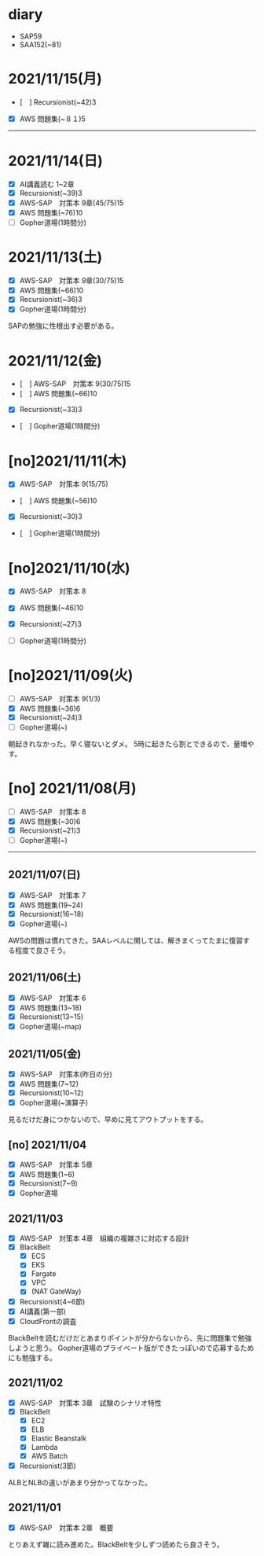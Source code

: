 # diary

- SAP59
- SAA152(~81)



# 2021/11/15(月)

- [　] Recursionist(~42)3
- [x] AWS 問題集(~８１)5

---

# 2021/11/14(日)

- [x] AI講義読む 1~2章
- [x] Recursionist(~39)3
- [x] AWS-SAP　対策本 9章(45/75)15
- [x] AWS 問題集(~76)10
- [ ] Gopher道場(1時間分)

# 2021/11/13(土)

- [x] AWS-SAP　対策本 9章(30/75)15
- [X] AWS 問題集(~66)10
- [x] Recursionist(~36)3
- [x] Gopher道場(1時間分)

SAPの勉強に性根出す必要がある。

# 2021/11/12(金)

- [　] AWS-SAP　対策本 9(30/75)15
- [　] AWS 問題集(~66)10
- [x] Recursionist(~33)3
- [　] Gopher道場(1時間分)

# [no]2021/11/11(木)

- [x] AWS-SAP　対策本 9(15/75)
- [　] AWS 問題集(~56)10
- [x] Recursionist(~30)3
- [　] Gopher道場(1時間分)

# [no]2021/11/10(水)

- [x] AWS-SAP　対策本 8
- [x] AWS 問題集(~46)10
- [x] Recursionist(~27)3
- [ ] Gopher道場(1時間分)


# [no]2021/11/09(火)

- [ ] AWS-SAP　対策本 9(1/3)
- [x] AWS 問題集(~36)6
- [x] Recursionist(~24)3
- [ ] Gopher道場(~)

朝起きれなかった。早く寝ないとダメ。
5時に起きたら割とできるので、量増やす。


# [no] 2021/11/08(月)

- [ ] AWS-SAP　対策本 8
- [x] AWS 問題集(~30)6
- [x] Recursionist(~21)3
- [ ] Gopher道場(~)

---

## 2021/11/07(日)
- [x] AWS-SAP　対策本 7
- [x] AWS 問題集(19~24)
- [x] Recursionist(16~18)
- [x] Gopher道場(~)

AWSの問題は慣れてきた。SAAレベルに関しては、解きまくってたまに復習する程度で良さそう。

## 2021/11/06(土)
- [x] AWS-SAP　対策本 6
- [x] AWS 問題集(13~18)
- [x] Recursionist(13~15)
- [x] Gopher道場(~map)

## 2021/11/05(金)
- [x] AWS-SAP　対策本(昨日の分)
- [x] AWS 問題集(7~12)
- [x] Recursionist(10~12)
- [x] Gopher道場(~演算子)

見るだけだ身につかないので、早めに見てアウトプットをする。

## [no] 2021/11/04
- [x] AWS-SAP　対策本 5章
- [x] AWS 問題集(1~6)
- [x] Recursionist(7~9)
- [x] Gopher道場

## 2021/11/03
- [x] AWS-SAP　対策本 4章　組織の複雑さに対応する設計
- [x] BlackBelt
  - [x] ECS
  - [x] EKS
  - [x] Fargate
  - [x] VPC
  - [x] (NAT GateWay)
- [x] Recursionist(4~6節)
- [x] AI講義(第一部)
- [x] CloudFrontの調査

BlackBeltを読むだけだとあまりポイントが分からないから、先に問題集で勉強しようと思う。
Gopher道場のプライベート版ができたっぽいので応募するためにも勉強する。

## 2021/11/02
- [x] AWS-SAP　対策本 3章　試験のシナリオ特性
- [x] BlackBelt
  - [x] EC2
  - [x] ELB
  - [x] Elastic Beanstalk
  - [x] Lambda
  - [x] AWS Batch
- [x] Recursionist(3節)

ALBとNLBの違いがあまり分かってなかった。

## 2021/11/01
- [x] AWS-SAP　対策本 2章　概要

とりあえず雑に読み進めた。BlackBeltを少しずつ読めたら良さそう。
